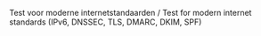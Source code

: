 
Test voor moderne internetstandaarden / Test for modern internet standards 
(IPv6, DNSSEC, TLS, DMARC, DKIM, SPF)
